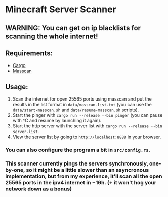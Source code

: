 # Minecraft Server Scanner
## WARNING: You can get on ip blacklists for scanning the whole internet!
## Requirements:
- [Cargo](https://rustup.rs)
- [Masscan](https://github.com/robertdavidgraham/masscan)
## Usage:
1. Scan the internet for open 25565 ports using masscan and put the results in the list format in `data/masscan-list.txt` (you can use the `data/start-masscan.sh` and `data/resume-masscan.sh` scripts).
2. Start the pinger with `cargo run --release --bin pinger` (you can pause with ^C and resume by launching it again).
3. Start the http server with the server list with `cargo run --release --bin server-list`.
4. View the server list by going to `http://localhost:8888` in your browser.
### You can also configure the program a bit in `src/config.rs`.
### This scanner currently pings the servers synchronously, one-by-one, so it might be a little slower than an asyncronous implementation, but from my experience, it'll scan all the open 25565 ports in the ipv4 internet in ~16h. (+ it won't hog your network down as a bonus)
